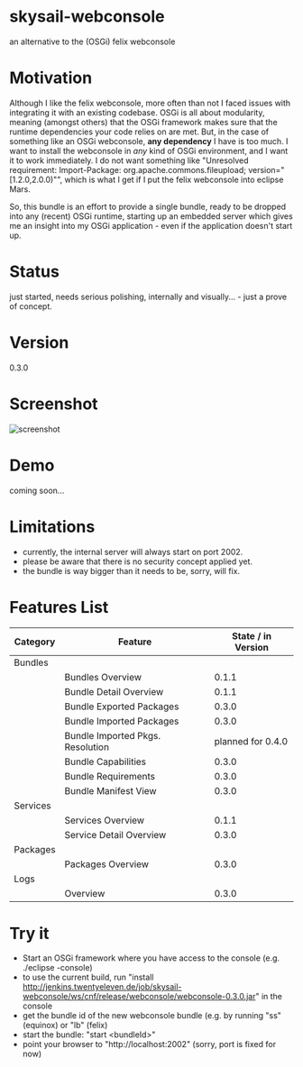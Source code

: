 # skysail-webconsole
an alternative to the (OSGi) felix webconsole

# Motivation
Although I like the felix webconsole, more often than not I faced issues with integrating it with an existing codebase. OSGi is all about modularity, meaning (amongst others) that the OSGi framework makes sure that the runtime dependencies your code relies on are met. But, in the case of something like an OSGi webconsole, __any dependency__ I have is too much. I want to install the webconsole in _any_ kind of OSGi environment, and I want it to work immediately. I do not want something like "Unresolved requirement: Import-Package: org.apache.commons.fileupload; version="[1.2.0,2.0.0)"", which is what I get if I put the felix webconsole into eclipse Mars.

So, this bundle is an effort to provide a single bundle, ready to be dropped into any (recent) OSGi runtime, starting up an embedded server which gives me an insight into my OSGi application - even if the application doesn't start up.

# Status

just started, needs serious polishing, internally and visually... - just a prove of concept.

# Version 

0.3.0

# Screenshot

![screenshot](http://jenkins.twentyeleven.de/job/skysail-webconsole/ws/webconsole/etc/docs/webconsole_0.3.0.png)

# Demo

coming soon...

# Limitations

* currently, the internal server will always start on port 2002.
* please be aware that there is no security concept applied yet.
* the bundle is way bigger than it needs to be, sorry, will fix.

# Features List

| Category      | Feature                  | State / in Version |
| ------------- | ------------------------ | ------------------ |
| Bundles       |                          |                    |
|               | Bundles Overview         | 0.1.1              |
|               | Bundle Detail Overview   | 0.1.1              |
|               | Bundle Exported Packages | 0.3.0              |
|               | Bundle Imported Packages | 0.3.0              |
|               | Bundle Imported Pkgs. Resolution | planned for 0.4.0              |
|               | Bundle Capabilities      | 0.3.0              |
|               | Bundle Requirements      | 0.3.0              |
|               | Bundle Manifest View     | 0.3.0              |
| Services      |                          |                    |
|               | Services Overview        | 0.1.1              |
|               | Service Detail Overview  | 0.3.0              |
| Packages      |                          |                    |
|               | Packages Overview        | 0.3.0              |
| Logs          |                          |                    |
|               | Overview                 | 0.3.0              |

# Try it

* Start an OSGi framework where you have access to the console (e.g. ./eclipse -console)
* to use the current build, run "install http://jenkins.twentyeleven.de/job/skysail-webconsole/ws/cnf/release/webconsole/webconsole-0.3.0.jar" in the console
* get the bundle id of the new webconsole bundle (e.g. by running "ss" (equinox) or "lb" (felix)
* start the bundle: "start &lt;bundleId&gt;"
* point your browser to "http://localhost:2002" (sorry, port is fixed for now)
